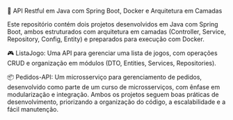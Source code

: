 🚀 API Restful em Java com Spring Boot, Docker e Arquitetura em Camadas

Este repositório contém dois projetos desenvolvidos em Java com Spring Boot, ambos estruturados com arquitetura em camadas (Controller, Service, Repository, Config, Entity) e preparados para execução com Docker.

🎮 ListaJogo: Uma API para gerenciar uma lista de jogos, com operações CRUD e organização em módulos (DTO, Entities, Services, Repositories).


📦 Pedidos-API: Um microsserviço para gerenciamento de pedidos, desenvolvido como parte de um curso de microsserviços, com ênfase em modularização e integração.
Ambos os projetos seguem boas práticas de desenvolvimento, priorizando a organização do código, a escalabilidade e a fácil manutenção.
